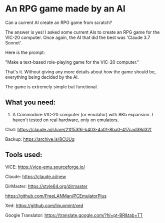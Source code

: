 # An RPG game made by an AI


Can a current AI create an RPG game from scratch?

The answer is yes!
I asked some current AIs to create an RPG game for the VIC-20 computer. Once again, the AI ​​that did the best was 'Claude 3.7 Sonnet'.

Here is the prompt:

"Make a text-based role-playing game for the VIC-20 computer."

That's it. Without giving any more details about how the game should be, everything being decided by the AI.

The game is extremely simple but functional.

## What you need:
1. A Commodore VIC-20 computer (or emulator) with 8Kb expansion. I haven't tested on real hardware, only on emulators.

Chat:
https://claude.ai/share/21ff53f6-b403-4a01-8ba0-417cad38d32f

Backup:
https://archive.is/8CUUg

## Tools used:
VICE: https://vice-emu.sourceforge.io/

Claude: https://claude.ai/new

DirMaster: https://style64.org/dirmaster 

https://github.com/FreeLANMan/PCEmulatorPlus

Xed: https://github.com/linuxmint/xed

Google Translator: https://translate.google.com/?hl=pt-BR&tab=TT



